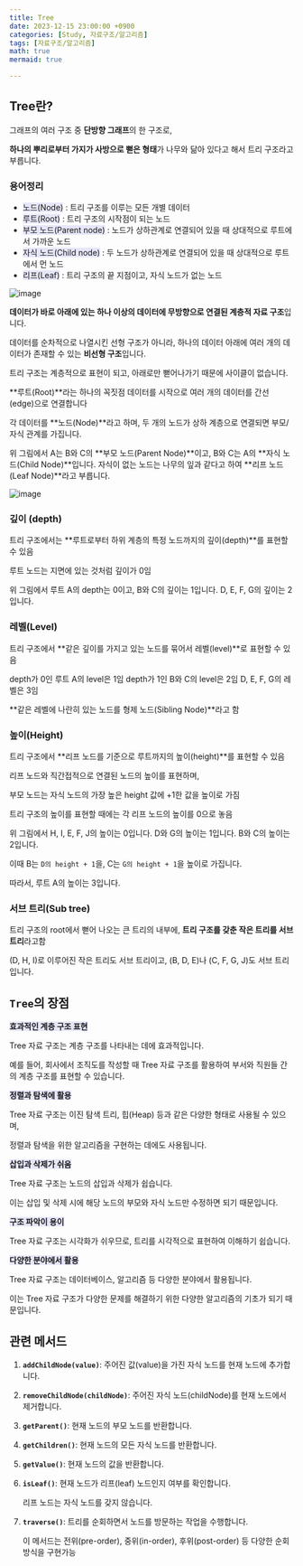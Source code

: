 ```yaml
---
title: Tree
date: 2023-12-15 23:00:00 +0900
categories: [Study, 자료구조/알고리즘]
tags: [자료구조/알고리즘]
math: true
mermaid: true

---
```

## **Tree란?**

그래프의 여러 구조 중 **단방향 그래프**의 한 구조로, 

**하나의 뿌리로부터 가지가 사방으로 뻗은 형태**가 나무와 닮아 있다고 해서 트리 구조라고 부릅니다.

### **용어정리**

- <span style = 'background-color: #E6E6FA'>노드(Node)</span> : 트리 구조를 이루는 모든 개별 데이터
- <span style = 'background-color: #E6E6FA'>루트(Root)</span> : 트리 구조의 시작점이 되는 노드
- <span style = 'background-color: #E6E6FA'>부모 노드(Parent node)</span> : 노드가 상하관계로 연결되어 있을 때 상대적으로 루트에서 가까운 노드
- <span style = 'background-color: #E6E6FA'>자식 노드(Child node)</span> : 두 노드가 상하관계로 연결되어 있을 때 상대적으로 루트에서 먼 노드
- <span style = 'background-color: #E6E6FA'>리프(Leaf)</span> : 트리 구조의 끝 지점이고, 자식 노드가 없는 노드

![image](https://github.com/ararp1006/ararp1006/assets/130068083/febb7012-2384-40d5-8ffe-4a075addd627)

**데이터가 바로 아래에 있는 하나 이상의 데이터에 무방향으로 연결된 계층적 자료 구조**입니다. 

데이터를 순차적으로 나열시킨 선형 구조가 아니라, 하나의 데이터 아래에 여러 개의 데이터가 존재할 수 있는 **비선형 구조**입니다.

 트리 구조는 계층적으로 표현이 되고, 아래로만 뻗어나가기 때문에 사이클이 없습니다.

**루트(Root)**라는 하나의 꼭짓점 데이터를 시작으로 여러 개의 데이터를 간선(edge)으로 연결합니다

각 데이터를 **노드(Node)**라고 하며, 두 개의 노드가 상하 계층으로 연결되면 부모/자식 관계를 가집니다.

위 그림에서 A는 B와 C의 **부모 노드(Parent Node)**이고, B와 C는 A의 **자식 노드(Child Node)**입니다. 자식이 없는 노드는 나무의 잎과 같다고 하여 **리프 노드(Leaf Node)**라고 부릅니다.

![image](https://github.com/ararp1006/ararp1006/assets/130068083/a247bb4b-c9ce-4540-baf3-50249d7cdb47)

### **깊이 (depth)**

트리 구조에서는 **루트로부터 하위 계층의 특정 노드까지의 깊이(depth)**를 표현할 수 있음

루트 노드는 지면에 있는 것처럼 깊이가 0임

위 그림에서 루트 A의 depth는 0이고, B와 C의 깊이는 1입니다. D, E, F, G의 깊이는 2입니다.

### **레벨(Level)**

트리 구조에서 **같은 깊이를 가지고 있는 노드를 묶어서 레벨(level)**로 표현할 수 있음

depth가 0인 루트 A의 level은 1임 depth가 1인 B와 C의 level은 2임 D, E, F, G의 레벨은 3임 

**같은 레벨에 나란히 있는 노드를 형제 노드(Sibling Node)**라고 함

### **높이(Height)**

트리 구조에서 **리프 노드를 기준으로 루트까지의 높이(height)**를 표현할 수 있음

리프 노드와 직간접적으로 연결된 노드의 높이를 표현하며,

부모 노드는 자식 노드의 가장 높은 height 값에 +1한 값을 높이로 가짐

트리 구조의 높이를 표현할 때에는 각 리프 노드의 높이를 0으로 놓음

위 그림에서 H, I, E, F, J의 높이는 0입니다. D와 G의 높이는 1입니다. B와 C의 높이는 2입니다.

이때 B는 `D의 height + 1`을, C는 `G의 height + 1`을 높이로 가집니다. 

따라서, 루트 A의 높이는 3입니다.

### **서브 트리(Sub tree)**

트리 구조의 root에서 뻗어 나오는 큰 트리의 내부에, **트리 구조를 갖춘 작은 트리를 서브 트리**라고함

(D, H, I)로 이루어진 작은 트리도 서브 트리이고, (B, D, E)나 (C, F, G, J)도 서브 트리입니다.

## **`Tree`의 장점**

<span style = 'background-color: #E6E6FA'>**효과적인 계층 구조 표현**</span>

Tree 자료 구조는 계층 구조를 나타내는 데에 효과적입니다. 

예를 들어, 회사에서 조직도를 작성할 때 Tree 자료 구조를 활용하여 부서와 직원들 간의 계층 구조를 표현할 수 있습니다.

<span style = 'background-color: #E6E6FA'>**정렬과 탐색에 활용**</span>

Tree 자료 구조는 이진 탐색 트리, 힙(Heap) 등과 같은 다양한 형태로 사용될 수 있으며, 

정렬과 탐색을 위한 알고리즘을 구현하는 데에도 사용됩니다.

<span style = 'background-color: #E6E6FA'>**삽입과 삭제가 쉬움**</span>

Tree 자료 구조는 노드의 삽입과 삭제가 쉽습니다. 

이는 삽입 및 삭제 시에 해당 노드의 부모와 자식 노드만 수정하면 되기 때문입니다.

<span style = 'background-color: #E6E6FA'>**구조 파악이 용이**</span>

Tree 자료 구조는 시각화가 쉬우므로, 트리를 시각적으로 표현하여 이해하기 쉽습니다.

<span style = 'background-color: #E6E6FA'>**다양한 분야에서 활용**</span>

Tree 자료 구조는 데이터베이스, 알고리즘 등 다양한 분야에서 활용됩니다. 

이는 Tree 자료 구조가 다양한 문제를 해결하기 위한 다양한 알고리즘의 기초가 되기 때문입니다.

## **관련 메서드**

1. **`addChildNode(value)`**: 주어진 값(value)을 가진 자식 노드를 현재 노드에 추가합니다.
2. **`removeChildNode(childNode)`**: 주어진 자식 노드(childNode)를 현재 노드에서 제거합니다.
3. **`getParent()`**: 현재 노드의 부모 노드를 반환합니다.
4. **`getChildren()`**: 현재 노드의 모든 자식 노드를 반환합니다.
5. **`getValue()`**: 현재 노드의 값을 반환합니다.
6. **`isLeaf()`**: 현재 노드가 리프(leaf) 노드인지 여부를 확인합니다.

    리프 노드는 자식 노드를 갖지 않습니다.
    
7. **`traverse()`**: 트리를 순회하면서 노드를 방문하는 작업을 수행합니다. 
    
    이 메서드는 전위(pre-order), 중위(in-order), 후위(post-order) 등 다양한 순회 방식을 구현가능